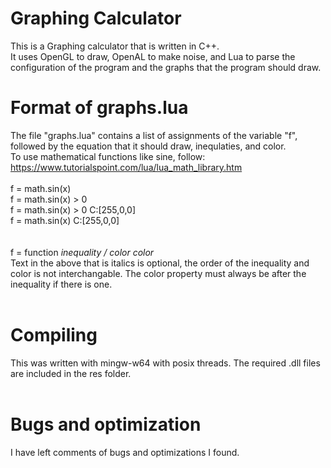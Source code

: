 # Graphing Calculator
This is a Graphing calculator that is written in C++. <br>
It uses OpenGL to draw, OpenAL to make noise, and Lua to parse the configuration of the program and the graphs that the program should draw. <br>

# Format of graphs.lua
The file "graphs.lua" contains a list of assignments of the variable "f", followed by the equation that it should draw, inequlaties, and color.<br>
To use mathematical functions like sine, follow: https://www.tutorialspoint.com/lua/lua_math_library.htm <br>
<br>
f = math.sin(x) <br>
f = math.sin(x) > 0 <br>
f = math.sin(x) > 0 C:[255,0,0] <br>
f = math.sin(x) C:[255,0,0] <br>
<br>
<br>
f = function *inequality / color color*
<br>
Text in the above that is italics is optional, the order of the inequality and color is not interchangable. The color property must always be after the inequality if there is one. <br>
<br>
# Compiling
This was written with mingw-w64 with posix threads. The required .dll files are included in the res folder.<br>
<br>
# Bugs and optimization
I have left comments of bugs and optimizations I found.
